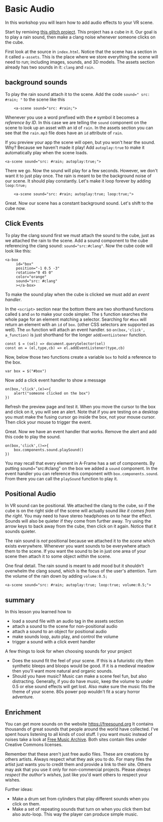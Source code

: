 
# Basic Audio

In this workshop you will learn how to add audio effects to your VR scene.

Start by remixing [this glitch project](https://webxr-workshop-audio.glitch.me). This project has a cube in it. Our goal is to play a rain sound, then make a clang noise whenever someone clicks on the cube.

First look at the source in `index.html`.  Notice that the scene has a section in it called `a-assets`.  This is the place where we store everything the scene will need to run; including images, sounds, and 3D models. The assets section already has two sounds in it: `clang` and `rain`.

## background sounds

To play the rain sound attach it to the scene. Add the code `sound=" src: #rain; "` to the scene like this

```
    <a-scene sound="src: #rain;">
```

Whenever you use a word prefixed with the `#` symbol it becomes a *reference by ID*.  In this case we are telling the `sound` component on the scene to look up an asset with an id of `rain`.  In the assets section you can see that the `rain.mp3` file does have an `id` attribute of `rain`.

If you preview your app the scene will open, but you won't hear the sound. Why? Because we haven't made it play!  Add `autoplay:true` to make it automatically play when the scene loads.

```
<a-scene sound="src: #rain; autoplay:true;">
```

There we go. Now the sound will play for a few seconds. However, we don't want it to just play once. The rain is meant to be the background noise of our scene. It should play constantly. Let's make it loop forever by adding `loop:true;`

```
    <a-scene sound="src: #rain; autoplay:true; loop:true;">
```

Great. Now our scene has a constant background sound. Let's shift to the cube now.

## Click Events

To play the clang sound first we must attach the sound to the cube, just as we attached the rain to the scene. Add a sound component to the cube referencing the clang sound: `sound="src:#clang"`. Now the cube code will look like this:

```
<a-box
     id="box"
     position="-1 0.5 -3"
     rotation="0 45 0"
     color="orange"
     sound="src: #clang"
     ></a-box>
```

To make the sound play when the cube is clicked we must add an _event handler_.  

In the `<script>`  section near the bottom there are two shorthand functions called `$` and `on` to make your code simpler.  The `$` function searches the whole page for an element matching a selector.  Searching for `#box` will return an element with an `id` of `box`. (other CSS selectors are supported as well).  The `on` function will attach an event handler. so `on(box,'click', a_function)`  is just shorthand for the longer `addEventListener` function.

```
const $ = (sel) => document.querySelector(sel)
const on = (el,type,cb) => el.addEventListener(type,cb)
```

Now, below those two functions create a variable `box` to hold a reference to the box.

```
var box = $("#box")
```

Now add a click event handler to show a message

```
on(box,'click',(e)=>{
    alert("someone clicked on the box")
})
```

Refresh the preview page and test it. When you move the cursor to the box and click on it, you will see an alert. Note that if you are testing on a desktop you must make the fusing cursor go inside the box, not your mouse cursor. Then click your mouse to trigger the event.

Great. Now we have an event handler that works. Remove the alert and add this code to play the sound.

```
on(box,'click',()=>{
    box.components.sound.playSound()
})
```

You may recall that every element in A-Frame has a set of components. By putting sound="src:#clang" on the box we added a `sound` component. In the event handler you can reference this component with `box.components.sound`.  From there you can call the `playSound` function to play it.

## Positional Audio

In VR sound can be positional.  We attached the clang to the cube, so if the cube is on the right side of the scene will actually sound _like it comes from the right_. You may need to have stereo headphones on to hear the effect.  Sounds will also be quieter if they come from further away. Try using the arrow keys to back away from the cube, then click on it again. Notice that it sounds quieter.

The rain sound is *not* positional because we attached it to the *scene* which exists everywhere.  Whenever you want sounds to be everywhere attach them to the scene. If you want the sound to be in just one area of your scene then attach it to some object *within* the scene.

One final detail. The rain sound is meant to add mood but it shouldn't overwhelm the clang sound, which is the focus of the user's attention. Turn the volume of the rain down by adding `volume:0.5;`

```
<a-scene sound="src: #rain; autoplay:true; loop:true; volume:0.5;">
```


## summary

In this lesson you learned how to
* load a sound file with an audio tag in the assets section
* attach a sound to the scene for non-positional audio
* attach a sound to an object for positional audio
* make sounds loop, auto play, and control the volume
* trigger a sound with a click event handler

A few things to look for when choosing sounds for your project

* Does the sound fit the feel of your scene. If this is a futuristic city then synthetic bleeps and bloops would be good.  If it is a medieval meadow then you'll want more natural and organic sounds.
* Should you have music?  Music can make a scene feel fun, but also distracting.  Generally, if you do have music, keep the volume to under 0.5 or else sound effects will get lost. Also make sure the music fits the theme of your scene. 80s power pop wouldn't fit a scary horror adventure.


## Enrichment
You can get more sounds on the website https://freesound.org It contains thousands of great sounds that people around the world have collected. I've spent hours listening to all kinds of cool stuff.  I you want music instead of noises take a look at [Free Music Archive](http://freemusicarchive.org).  Both sites contain files under Creative Commons licenses.

Remember that these aren't just free audio files. These are creations by others artists. Always respect what they ask you to do. For many files the artist just wants you to credit them and provide a link to their site. Others may ask that you use it only for non-commercial projects. Please *always respect the author's wishes*, just like you'd want others to respect your wishes.

Further ideas:
* Make a drum set from cylinders that play different sounds when you click on them.
* Make a set of repeating sounds that turn on when you click them but also auto-loop. This way the player can produce simple music.
